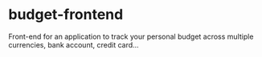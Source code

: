 # budget-frontend
Front-end for an application to track your personal budget across multiple currencies, bank account, credit card...
